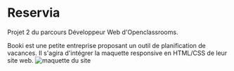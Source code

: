 # Reservia

Projet 2 du parcours Développeur Web d'Openclassrooms.

Booki est une petite entreprise proposant un outil de planification de vacances.
Il s'agira d'intégrer la maquette responsive en HTML/CSS de leur site web.
<img src="./assets/Desktop - 1.png" alt="maquette du site" />
